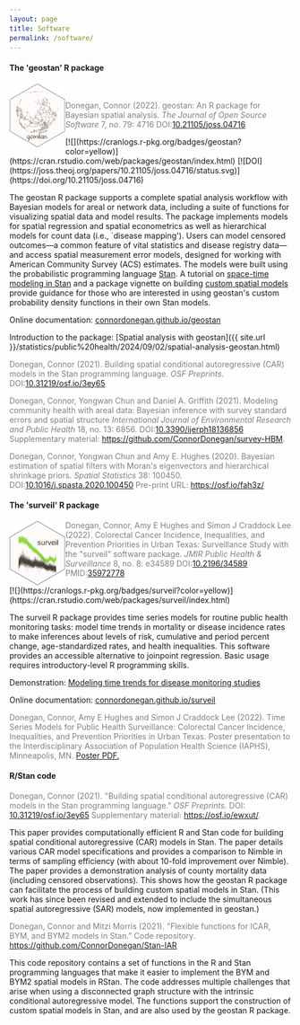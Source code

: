 ```yaml
---
layout: page
title: Software
permalink: /software/
---
```



#### The 'geostan' R package

<img src="/assets/geostan-logo.png" align="left" width="100" /> <br />
<p style="color:Gray">Donegan, Connor (2022). geostan: An R package for Bayesian spatial analysis. <em>The Journal of Open Source Software</em> 7, no. 79: 4716 DOI:<a href="https://doi.org/10.21105/joss.04716">10.21105/joss.04716</a></p>  [![](https://cranlogs.r-pkg.org/badges/geostan?color=yellow)](https://cran.rstudio.com/web/packages/geostan/index.html) [![DOI](https://joss.theoj.org/papers/10.21105/joss.04716/status.svg)](https://doi.org/10.21105/joss.04716)

<p> The geostan R package supports a complete spatial analysis workflow with Bayesian models for areal or network data, including a suite of functions for visualizing spatial data and model results. The package implements models for spatial regression and spatial econometrics as well as hierarchical models for count data (i.e., `disease mapping'). Users can model censored outcomes&mdash;a common feature of vital statistics and disease registry data&mdash;and access spatial measurement error models, designed for working with American Community Survey (ACS) estimates. The models were built using the probabilistic programming language <a href="https://mc-stan.org">Stan</a>. A tutorial on <a href="https://connordonegan.github.io/statistics/public_health/2025/01/08/space-time-mortality.html">space-time modeling in Stan</a> and a package vignette on building <a href="https://connordonegan.github.io/geostan/articles/index.html">custom spatial models</a> provide guidance for those who are interested in using geostan's custom probability density functions in their own Stan models.</p>

Online documentation: [connordonegan.github.io/geostan](https://connordonegan.github.io/geostan)

Introduction to the package: [Spatial analysis with geostan]({{ site.url }}/statistics/public%20health/2024/09/02/spatial-analysis-geostan.html) 

<p style="color:Gray">Donegan, Connor (2021). Building spatial conditional autoregressive (CAR) models in the Stan programming language. <em>OSF Preprints</em>. DOI:<a href="https://osf.io/3ey65/">10.31219/osf.io/3ey65</a></p>

<p style="color:Gray">Donegan, Connor, Yongwan Chun and Daniel A. Griffith (2021). Modeling community health with areal data: Bayesian inference with survey standard errors and spatial structure <em>International Journal of Environmental Research and Public Health</em> 18, no. 13: 6856. DOI:<a href="https://doi.org/10.3390/ijerph18136856">10.3390/ijerph18136856</a> Supplementary material: <a href="https://github.com/ConnorDonegan/survey-HBM">https://github.com/ConnorDonegan/survey-HBM</a>.</p>

<p style="color:Gray">Donegan, Connor, Yongwan Chun and Amy E. Hughes (2020). Bayesian estimation of spatial filters with Moran's eigenvectors and hierarchical shrinkage priors. <em>Spatial Statistics</em> 38: 100450. DOI:<a href="https://doi.org/10.1016/j.spasta.2020.100450">10.1016/j.spasta.2020.100450</a> Pre-print URL: <a href="https://osf.io/fah3z">https://osf.io/fah3z/</a></p>

#### The 'surveil' R package

<img src="/assets/surveil-logo.png" align="left" width="100" /> 
<p style="color:Gray"> Donegan, Connor, Amy E Hughes and Simon J Craddock Lee (2022). Colorectal Cancer Incidence, Inequalities, and Prevention Priorities in Urban Texas: Surveillance Study with the "surveil" software package. <em>JMIR Public Health & Surveillance</em> 8, no. 8: e34589 DOI:<a href="https://doi.org/10.2196/34589">10.2196/34589</a> PMID:<a href="https://pubmed.ncbi.nlm.nih.gov/35972778/a">35972778</a> </p>
 [![](https://cranlogs.r-pkg.org/badges/surveil?color=yellow)](https://cran.rstudio.com/web/packages/surveil/index.html)

<p> The surveil R package provides time series models for routine public health monitoring tasks: model time trends in mortality or disease incidence rates to make inferences about levels of risk, cumulative and period percent change, age-standardized rates, and health inequalities. This software provides an accessible alternative to joinpoint regression. Basic usage requires introductory-level R programming skills.</p>

Demonstration: [Modeling time trends for disease monitoring studies](https://connordonegan.github.io/surveil-paper)

Online documentation: [connordonegan.github.io/surveil](https://connordonegan.github.io/surveil)

<p style="color:Gray">Donegan, Connor, Amy E Hughes and Simon J Craddock Lee (2022). Time Series Models for Public Health Surveillance: Colorectal Cancer Incidence, Inequalities, and Prevention Priorities in Urban Texas. Poster presentation to the Interdisciplinary Association of Population Health Science (IAPHS), Minneapolis, MN. <a href="{{ site.baseurl }}/surveil-poster/">Poster PDF.</a> </p>

#### R/Stan code

<p style="color:Gray">Donegan, Connor (2021). "Building spatial conditional autoregressive (CAR) models in the Stan programming language." <em>OSF Preprints</em>. DOI: <a href="https://osf.io/3ey65/">10.31219/osf.io/3ey65</a> Supplementary material: <a href="https://osf.io/ewxut/">https://osf.io/ewxut/</a>.</p>

<p> This paper provides computationally efficient R and Stan code for building spatial conditional autoregressive (CAR) models in Stan. The paper details various CAR model specifications and provides a comparison to Nimble in terms of sampling efficiency (with about 10-fold improvement over Nimble). The paper provides a demonstration analysis of county mortality data (including censored observations). This shows how the geostan R package can facilitate the process of building custom spatial models in Stan. (This work has since been revised and extended to include the simultaneous spatial autoregressive (SAR) models, now implemented in geostan.) </p>

<p style="color:Gray">Donegan, Connor and Mitzi Morris (2021). "Flexible functions for ICAR, BYM, and BYM2 models in Stan.” Code repository. <a href="https://github.com/ConnorDonegan/Stan-IAR">https://github.com/ConnorDonegan/Stan-IAR</a> </p>

<p> This code repository contains a set of functions in the R and Stan programming languages that make it easier to implement the BYM and BYM2 spatial models in RStan. The code addresses multiple challenges that arise when using a disconnected graph structure with the intrinsic conditional autoregressive model. The functions support the construction of custom spatial models in Stan, and are also used by the geostan R package. </p>
